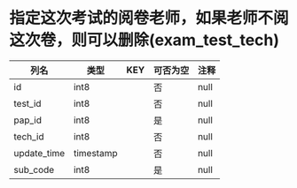 # 指定这次考试的阅卷老师，如果老师不阅这次卷，则可以删除(exam_test_tech)
| 列名   | 类型   | KEY  | 可否为空 | 注释   |
| ---- | ---- | ---- | ---- | ---- |
|id|int8||否|null|
|test_id|int8||否|null|
|pap_id|int8||是|null|
|tech_id|int8||否|null|
|update_time|timestamp||否|null|
|sub_code|int8||是|null|
